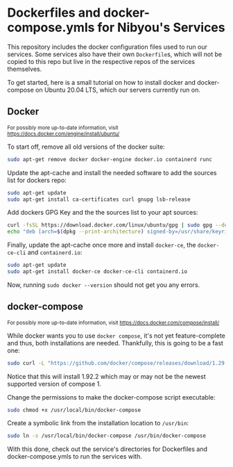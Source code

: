 # Dockerfiles and docker-compose.ymls for Nibyou's Services 

This repository includes the docker configuration files used to run our services. Some services also have their own `Dockerfile`s, which will not be copied to this repo but live in the respective repos of the services themselves.

To get started, here is a small tutorial on how to install docker and docker-compose on Ubuntu 20.04 LTS, which our servers currently run on.

## Docker
<sup>For possibly more up-to-date information, visit https://docs.docker.com/engine/install/ubuntu/ </sup>

To start off, remove all old versions of the docker suite:

```bash
sudo apt-get remove docker docker-engine docker.io containerd runc
```

Update the apt-cache and install the needed software to add the sources list for dockers repo:

```bash
sudo apt-get update
sudo apt-get install ca-certificates curl gnupg lsb-release
```

Add dockers GPG Key and the the sources list to your apt sources:

```bash
curl -fsSL https://download.docker.com/linux/ubuntu/gpg | sudo gpg --dearmor -o /usr/share/keyrings/docker-archive-keyring.gpg
echo "deb [arch=$(dpkg --print-architecture) signed-by=/usr/share/keyrings/docker-archive-keyring.gpg] https://download.docker.com/linux/ubuntu $(lsb_release -cs) stable" | sudo tee /etc/apt/sources.list.d/docker.list > /dev/null
```
Finally, update the apt-cache once more and install `docker-ce`, the `docker-ce-cli` and `containerd.io`:

```bash
sudo apt-get update
sudo apt-get install docker-ce docker-ce-cli containerd.io
```

Now, running `sudo docker --version` should not get you any errors.

## docker-compose
<sup>For possibly more up-to-date information, visit https://docs.docker.com/compose/install/ </sup>

While docker wants you to use `docker compose`, it's not yet feature-complete and thus, both installations are needed. Thankfully, this is going to be a fast one:

```bash
sudo curl -L "https://github.com/docker/compose/releases/download/1.29.2/docker-compose-$(uname -s)-$(uname -m)" -o /usr/local/bin/docker-compose
```

Notice that this will install 1.92.2 which may or may not be the newest supported version of compose 1.

Change the permissions to make the docker-compose script executable:

```bash
sudo chmod +x /usr/local/bin/docker-compose
```

Create a symbolic link from the installation location to `/usr/bin`:

```bash
sudo ln -s /usr/local/bin/docker-compose /usr/bin/docker-compose
```

With this done, check out the service's directories for Dockerfiles and docker-compose.ymls to run the services with.
